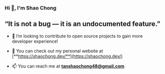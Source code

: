 ### Hi 👋, I'm Shao Chong

## “It is not a bug — it is an undocumented feature.”

- 👯 I’m looking to contribute to open source projects to gain more developer experience!

- :information_desk_person: You can check out my personal website at [**https://shaochong.dev/**](https://shaochong.dev/)

- 📫 You can reach me at [**tanshaochong48@gmail.com**](tanshaochong48@gmail.com)

<!--
**ackselz/ackselz** is a ✨ _special_ ✨ repository because its `README.md` (this file) appears on your GitHub profile.

Here are some ideas to get you started:

- 🔭 I’m currently working on ...
- 🌱 I’m currently learning ...
- 👯 I’m looking to collaborate on ...
- 🤔 I’m looking for help with ...
- 💬 Ask me about ...
- 📫 How to reach me: ...
- 😄 Pronouns: ...
- ⚡ Fun fact: ...
-->
